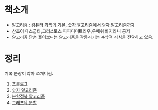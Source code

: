 

# 책소개

- [알고리즘 : 컴퓨터 과학의 기본, 숫자 알고리즘에서 양자 알고리즘까지](http://www.yes24.com/24/goods/24937708?scode=032&OzSrank=8)
- 산죠이 다스굽타,크리스토스 파파디미트리우,우메쉬 바지라니 공저
- 알고리즘 단순 풀이보다는 알고리즘을 작동시키는 수학적 지식을 전달하고 있음.

# 정리

기록 분량이 많아 쪼개버림.

1. [프롤로그](prologue.md)
2. [숫자 알고리즘](number-algorithm.md)
3. [분할정복 알고리즘](divide-and-conquer-algorithm.md)
4. [그래프의 분할](decompositions-of-graph.md)



